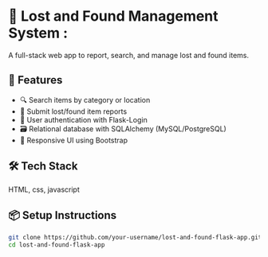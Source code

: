 # 🧭 Lost and Found Management System :

A full-stack web app to report, search, and manage lost and found items.

## 🚀 Features

- 🔍 Search items by category or location
- 📝 Submit lost/found item reports
- 🔐 User authentication with Flask-Login
- 🗃️ Relational database with SQLAlchemy (MySQL/PostgreSQL)
- 📐 Responsive UI using Bootstrap

## 🛠️ Tech Stack

 HTML, css, javascript 


## 📦 Setup Instructions

```bash
git clone https://github.com/your-username/lost-and-found-flask-app.git
cd lost-and-found-flask-app

